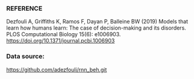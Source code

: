 ### REFERENCE
Dezfouli A, Griffiths K, Ramos F, Dayan P, Balleine BW (2019) Models that learn how humans learn: The case of decision-making and its disorders. PLOS Computational Biology 15(6): e1006903. https://doi.org/10.1371/journal.pcbi.1006903

### Data source:
https://github.com/adezfouli/rnn_beh.git

